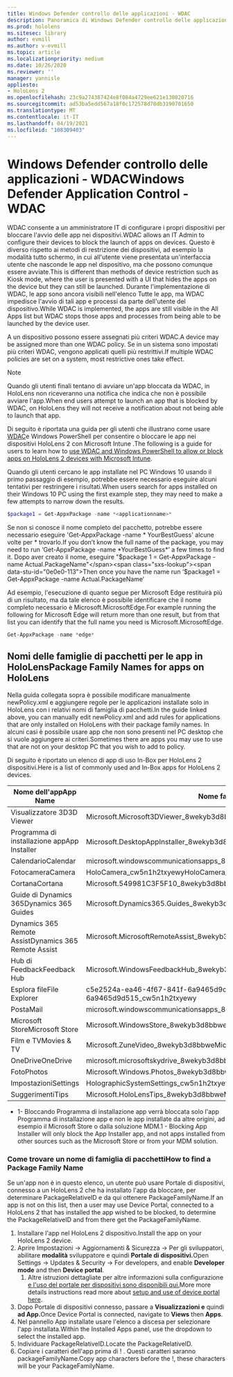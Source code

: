 ```yaml
---
title: Windows Defender controllo delle applicazioni - WDAC
description: Panoramica di Windows Defender controllo delle applicazioni e su come usarlo per gestire i dispositivi di realtà mista HoloLens.
ms.prod: hololens
ms.sitesec: library
author: evmill
ms.author: v-evmill
ms.topic: article
ms.localizationpriority: medium
ms.date: 10/26/2020
ms.reviewer: ''
manager: yannisle
appliesto:
- HoloLens 2
ms.openlocfilehash: 23c9a274387424e8f084a4729ee621e130820716
ms.sourcegitcommit: ad53ba5edd567a18f0c172578d78db3190701650
ms.translationtype: MT
ms.contentlocale: it-IT
ms.lasthandoff: 04/19/2021
ms.locfileid: "108309403"
---
```

# <a name="windows-defender-application-control---wdac"></a><span data-ttu-id="0e0e0-103">Windows Defender controllo delle applicazioni - WDAC</span><span class="sxs-lookup"><span data-stu-id="0e0e0-103">Windows Defender Application Control - WDAC</span></span>

<span data-ttu-id="0e0e0-104">WDAC consente a un amministratore IT di configurare i propri dispositivi per bloccare l'avvio delle app nei dispositivi.</span><span class="sxs-lookup"><span data-stu-id="0e0e0-104">WDAC allows an IT Admin to configure their devices to block the launch of apps on devices.</span></span> <span data-ttu-id="0e0e0-105">Questo è diverso rispetto ai metodi di restrizione dei dispositivi, ad esempio la modalità tutto schermo, in cui all'utente viene presentata un'interfaccia utente che nasconde le app nel dispositivo, ma che possono comunque essere avviate.</span><span class="sxs-lookup"><span data-stu-id="0e0e0-105">This is different than methods of device restriction such as Kiosk mode, where  the user is presented with a UI that hides the apps on the device but they can still be launched.</span></span> <span data-ttu-id="0e0e0-106">Durante l'implementazione di WDAC, le app sono ancora visibili nell'elenco Tutte le app, ma WDAC impedisce l'avvio di tali app e processi da parte dell'utente del dispositivo.</span><span class="sxs-lookup"><span data-stu-id="0e0e0-106">While WDAC is implemented, the apps are still visible in the All Apps list but WDAC stops those apps and processes from being able to be launched by the device user.</span></span>

<span data-ttu-id="0e0e0-107">A un dispositivo possono essere assegnati più criteri WDAC.</span><span class="sxs-lookup"><span data-stu-id="0e0e0-107">A device may be assigned more than one WDAC policy.</span></span> <span data-ttu-id="0e0e0-108">Se in un sistema sono impostati più criteri WDAC, vengono applicati quelli più restrittivi.</span><span class="sxs-lookup"><span data-stu-id="0e0e0-108">If multiple WDAC policies are set on a system, most restrictive ones take effect.</span></span> 

> [!NOTE]
> <span data-ttu-id="0e0e0-109">Quando gli utenti finali tentano di avviare un'app bloccata da WDAC, in HoloLens non riceveranno una notifica che indica che non è possibile avviare l'app.</span><span class="sxs-lookup"><span data-stu-id="0e0e0-109">When end users attempt to launch an app that is blocked by WDAC, on HoloLens they will not receive a notification about not being able to launch that app.</span></span>

<span data-ttu-id="0e0e0-110">Di seguito è riportata una guida per gli utenti che illustrano come usare [WDAC](https://docs.microsoft.com/mem/intune/configuration/custom-profile-hololens)e Windows PowerShell per consentire o bloccare le app nei dispositivi HoloLens 2 con Microsoft Intune .</span><span class="sxs-lookup"><span data-stu-id="0e0e0-110">The following is a guide for users to learn how to [use WDAC and Windows PowerShell to allow or block apps on HoloLens 2 devices with Microsoft Intune](https://docs.microsoft.com/mem/intune/configuration/custom-profile-hololens).</span></span>

<span data-ttu-id="0e0e0-111">Quando gli utenti cercano le app installate nel PC Windows 10 usando il primo passaggio di esempio, potrebbe essere necessario eseguire alcuni tentativi per restringere i risultati.</span><span class="sxs-lookup"><span data-stu-id="0e0e0-111">When users search for apps installed on their Windows 10 PC using the first example step, they may need to make a few attempts to narrow down the results.</span></span>

```powershell
$package1 = Get-AppxPackage -name *<applicationname>*
``` 

<span data-ttu-id="0e0e0-112">Se non si conosce il nome completo del pacchetto, potrebbe essere necessario eseguire 'Get-AppxPackage -name \* YourBestGuess' alcune volte per \* trovarlo.</span><span class="sxs-lookup"><span data-stu-id="0e0e0-112">If you don’t know the full name of the package, you may need to run ‘Get-AppxPackage -name \*YourBestGuess\*’ a few times to find it.</span></span> <span data-ttu-id="0e0e0-113">Dopo aver creato il nome, eseguire "$package 1 = Get-AppxPackage -name Actual.PackageName"</span><span class="sxs-lookup"><span data-stu-id="0e0e0-113">Then once you have the name run ‘$package1 = Get-AppxPackage -name Actual.PackageName‘</span></span>

<span data-ttu-id="0e0e0-114">Ad esempio, l'esecuzione di quanto segue per Microsoft Edge restituirà più di un risultato, ma da tale elenco è possibile identificare che il nome completo necessario è Microsoft.MicrosoftEdge.</span><span class="sxs-lookup"><span data-stu-id="0e0e0-114">For example running the following for Microsoft Edge will return more than one result, but from that list you can identify that the full name you need is Microsoft.MicrosoftEdge.</span></span>

```powershell
Get-AppxPackage -name *edge*
``` 

## <a name="package-family-names-for-apps-on-hololens"></a><span data-ttu-id="0e0e0-115">Nomi delle famiglie di pacchetti per le app in HoloLens</span><span class="sxs-lookup"><span data-stu-id="0e0e0-115">Package Family Names for apps on HoloLens</span></span>

<span data-ttu-id="0e0e0-116">Nella guida collegata sopra è possibile modificare manualmente newPolicy.xml e aggiungere regole per le applicazioni installate solo in HoloLens con i relativi nomi di famiglia di pacchetti.</span><span class="sxs-lookup"><span data-stu-id="0e0e0-116">In the guide linked above, you can manually edit newPolicy.xml and add rules for applications that are only installed on HoloLens with their package family names.</span></span> <span data-ttu-id="0e0e0-117">In alcuni casi è possibile usare app che non sono presenti nel PC desktop che si vuole aggiungere ai criteri.</span><span class="sxs-lookup"><span data-stu-id="0e0e0-117">Sometimes there are apps you may use to use that are not on your desktop PC that you wish to add to policy.</span></span>

<span data-ttu-id="0e0e0-118">Di seguito è riportato un elenco di app di uso In-Box per HoloLens 2 dispositivi.</span><span class="sxs-lookup"><span data-stu-id="0e0e0-118">Here is a list of commonly used and In-Box apps for HoloLens 2 devices.</span></span>

| <span data-ttu-id="0e0e0-119">Nome dell'app</span><span class="sxs-lookup"><span data-stu-id="0e0e0-119">App Name</span></span>                   | <span data-ttu-id="0e0e0-120">Nome famiglia pacchetto</span><span class="sxs-lookup"><span data-stu-id="0e0e0-120">Package Family Name</span></span>                                |
|----------------------------|----------------------------------------------------|
| <span data-ttu-id="0e0e0-121">Visualizzatore 3D</span><span class="sxs-lookup"><span data-stu-id="0e0e0-121">3D Viewer</span></span>                  | <span data-ttu-id="0e0e0-122">Microsoft.Microsoft3DViewer_8wekyb3d8bbwe</span><span class="sxs-lookup"><span data-stu-id="0e0e0-122">Microsoft.Microsoft3DViewer_8wekyb3d8bbwe</span></span>          |
| <span data-ttu-id="0e0e0-123">Programma di installazione app</span><span class="sxs-lookup"><span data-stu-id="0e0e0-123">App Installer</span></span>              | <span data-ttu-id="0e0e0-124">Microsoft.DesktopAppInstaller_8wekyb3d8bbwe <sup>1</sup></span><span class="sxs-lookup"><span data-stu-id="0e0e0-124">Microsoft.DesktopAppInstaller_8wekyb3d8bbwe <sup>1</sup></span></span>         |
| <span data-ttu-id="0e0e0-125">Calendario</span><span class="sxs-lookup"><span data-stu-id="0e0e0-125">Calendar</span></span>                   | <span data-ttu-id="0e0e0-126">microsoft.windowscommunicationsapps_8wekyb3d8bbwe</span><span class="sxs-lookup"><span data-stu-id="0e0e0-126">microsoft.windowscommunicationsapps_8wekyb3d8bbwe</span></span>  |
| <span data-ttu-id="0e0e0-127">Fotocamera</span><span class="sxs-lookup"><span data-stu-id="0e0e0-127">Camera</span></span>                     | <span data-ttu-id="0e0e0-128">HoloCamera_cw5n1h2txyewy</span><span class="sxs-lookup"><span data-stu-id="0e0e0-128">HoloCamera_cw5n1h2txyewy</span></span>                           |
| <span data-ttu-id="0e0e0-129">Cortana</span><span class="sxs-lookup"><span data-stu-id="0e0e0-129">Cortana</span></span>                    | <span data-ttu-id="0e0e0-130">Microsoft.549981C3F5F10_8wekyb3d8bbwe</span><span class="sxs-lookup"><span data-stu-id="0e0e0-130">Microsoft.549981C3F5F10_8wekyb3d8bbwe</span></span>              |
| <span data-ttu-id="0e0e0-131">Guide di Dynamics 365</span><span class="sxs-lookup"><span data-stu-id="0e0e0-131">Dynamics 365 Guides</span></span>        | <span data-ttu-id="0e0e0-132">Microsoft.Dynamics365.Guides_8wekyb3d8bbwe</span><span class="sxs-lookup"><span data-stu-id="0e0e0-132">Microsoft.Dynamics365.Guides_8wekyb3d8bbwe</span></span>         |
| <span data-ttu-id="0e0e0-133">Dynamics 365 Remote Assist</span><span class="sxs-lookup"><span data-stu-id="0e0e0-133">Dynamics 365 Remote Assist</span></span> | <span data-ttu-id="0e0e0-134">Microsoft.MicrosoftRemoteAssist_8wekyb3d8bbwe</span><span class="sxs-lookup"><span data-stu-id="0e0e0-134">Microsoft.MicrosoftRemoteAssist_8wekyb3d8bbwe</span></span>      |
| <span data-ttu-id="0e0e0-135">Hub di Feedback</span><span class="sxs-lookup"><span data-stu-id="0e0e0-135">Feedback Hub</span></span>               | <span data-ttu-id="0e0e0-136">Microsoft.WindowsFeedbackHub_8wekyb3d8bbwe</span><span class="sxs-lookup"><span data-stu-id="0e0e0-136">Microsoft.WindowsFeedbackHub_8wekyb3d8bbwe</span></span>         |
| <span data-ttu-id="0e0e0-137">Esplora file</span><span class="sxs-lookup"><span data-stu-id="0e0e0-137">File Explorer</span></span>              | <span data-ttu-id="0e0e0-138">c5e2524a-ea46-4f67-841f-6a9465d9d515_cw5n1h2txyewy</span><span class="sxs-lookup"><span data-stu-id="0e0e0-138">c5e2524a-ea46-4f67-841f-6a9465d9d515_cw5n1h2txyewy</span></span> |
| <span data-ttu-id="0e0e0-139">Posta</span><span class="sxs-lookup"><span data-stu-id="0e0e0-139">Mail</span></span>                       | <span data-ttu-id="0e0e0-140">microsoft.windowscommunicationsapps_8wekyb3d8bbwe</span><span class="sxs-lookup"><span data-stu-id="0e0e0-140">microsoft.windowscommunicationsapps_8wekyb3d8bbwe</span></span>  |
| <span data-ttu-id="0e0e0-141">Microsoft Store</span><span class="sxs-lookup"><span data-stu-id="0e0e0-141">Microsoft Store</span></span>            | <span data-ttu-id="0e0e0-142">Microsoft.WindowsStore_8wekyb3d8bbwe</span><span class="sxs-lookup"><span data-stu-id="0e0e0-142">Microsoft.WindowsStore_8wekyb3d8bbwe</span></span>               |
| <span data-ttu-id="0e0e0-143">Film e TV</span><span class="sxs-lookup"><span data-stu-id="0e0e0-143">Movies & TV</span></span>                | <span data-ttu-id="0e0e0-144">Microsoft.ZuneVideo_8wekyb3d8bbwe</span><span class="sxs-lookup"><span data-stu-id="0e0e0-144">Microsoft.ZuneVideo_8wekyb3d8bbwe</span></span>                  |
| <span data-ttu-id="0e0e0-145">OneDrive</span><span class="sxs-lookup"><span data-stu-id="0e0e0-145">OneDrive</span></span>                   | <span data-ttu-id="0e0e0-146">microsoft.microsoftskydrive_8wekyb3d8bbwe</span><span class="sxs-lookup"><span data-stu-id="0e0e0-146">microsoft.microsoftskydrive_8wekyb3d8bbwe</span></span>          |
| <span data-ttu-id="0e0e0-147">Foto</span><span class="sxs-lookup"><span data-stu-id="0e0e0-147">Photos</span></span>                     | <span data-ttu-id="0e0e0-148">Microsoft.Windows.Photos_8wekyb3d8bbwe</span><span class="sxs-lookup"><span data-stu-id="0e0e0-148">Microsoft.Windows.Photos_8wekyb3d8bbwe</span></span>             |
| <span data-ttu-id="0e0e0-149">Impostazioni</span><span class="sxs-lookup"><span data-stu-id="0e0e0-149">Settings</span></span>                   | <span data-ttu-id="0e0e0-150">HolographicSystemSettings_cw5n1h2txyewy</span><span class="sxs-lookup"><span data-stu-id="0e0e0-150">HolographicSystemSettings_cw5n1h2txyewy</span></span>            |
| <span data-ttu-id="0e0e0-151">Suggerimenti</span><span class="sxs-lookup"><span data-stu-id="0e0e0-151">Tips</span></span>                       | <span data-ttu-id="0e0e0-152">Microsoft.HoloLensTips_8wekyb3d8bbwe</span><span class="sxs-lookup"><span data-stu-id="0e0e0-152">Microsoft.HoloLensTips_8wekyb3d8bbwe</span></span>               |

- <span data-ttu-id="0e0e0-153">1- Bloccando Programma di installazione app verrà bloccata solo l'app Programma di installazione app e non le app installate da altre origini, ad esempio il Microsoft Store o dalla soluzione MDM.</span><span class="sxs-lookup"><span data-stu-id="0e0e0-153">1 - Blocking App Installer will only block the App Installer app, and not apps installed from other sources such as the Microsoft Store or from your MDM solution.</span></span>

### <a name="how-to-find-a-package-family-name"></a><span data-ttu-id="0e0e0-154">Come trovare un nome di famiglia di pacchetti</span><span class="sxs-lookup"><span data-stu-id="0e0e0-154">How to find a Package Family Name</span></span>

<span data-ttu-id="0e0e0-155">Se un'app non è in questo elenco, un utente può usare Portale di dispositivi, connesso a un HoloLens 2 che ha installato l'app da bloccare, per determinare PackageRelativeID e da qui ottenere PackageFamilyName.</span><span class="sxs-lookup"><span data-stu-id="0e0e0-155">If an app is not on this list, then a user may use Device Portal, connected to a HoloLens 2 that has installed the app wished to be blocked, to determine the PackageRelativeID and from there get the PackageFamilyName.</span></span>

1. <span data-ttu-id="0e0e0-156">Installare l'app nel HoloLens 2 dispositivo.</span><span class="sxs-lookup"><span data-stu-id="0e0e0-156">Install the app on your HoloLens 2 device.</span></span> 
1. <span data-ttu-id="0e0e0-157">Aprire Impostazioni -> Aggiornamenti & Sicurezza -> Per gli sviluppatori, abilitare **modalità** sviluppatore e quindi **Portale di dispositivi.**</span><span class="sxs-lookup"><span data-stu-id="0e0e0-157">Open Settings -> Updates & Security -> For developers, and enable **Developer mode** and then **Device portal**.</span></span> 
    1. <span data-ttu-id="0e0e0-158">Altre istruzioni dettagliate per altre informazioni sulla configurazione [e l'uso del portale per dispositivi sono disponibili qui.](https://docs.microsoft.com/windows/mixed-reality/develop/platform-capabilities-and-apis/using-the-windows-device-portal)</span><span class="sxs-lookup"><span data-stu-id="0e0e0-158">More more details instructions read more about [setup and use of device portal here](https://docs.microsoft.com/windows/mixed-reality/develop/platform-capabilities-and-apis/using-the-windows-device-portal).</span></span>
1. <span data-ttu-id="0e0e0-159">Dopo Portale di dispositivi connesso, passare a **Visualizzazioni e** quindi **ad App.**</span><span class="sxs-lookup"><span data-stu-id="0e0e0-159">Once Device Portal is connected, navigate to **Views** then **Apps**.</span></span> 
1. <span data-ttu-id="0e0e0-160">Nel pannello App installate usare l'elenco a discesa per selezionare l'app installata.</span><span class="sxs-lookup"><span data-stu-id="0e0e0-160">Within the Installed Apps panel, use the dropdown to select the installed app.</span></span> 
1. <span data-ttu-id="0e0e0-161">Individuare PackageRelativeID.</span><span class="sxs-lookup"><span data-stu-id="0e0e0-161">Locate the PackageRelativeID.</span></span> 
1. <span data-ttu-id="0e0e0-162">Copiare i caratteri dell'app prima di ! . Questi caratteri saranno packageFamilyName.</span><span class="sxs-lookup"><span data-stu-id="0e0e0-162">Copy app characters before the !, these characters will be your PackageFamilyName.</span></span>


